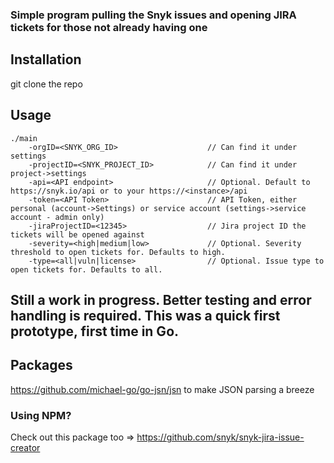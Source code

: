 
### Simple program pulling the Snyk issues and opening JIRA tickets for those not already having one

## Installation
git clone the repo

## Usage
```
./main 
    -orgID=<SNYK_ORG_ID>                    // Can find it under settings
    -projectID=<SNYK_PROJECT_ID>            // Can find it under project->settings
    -api=<API endpoint>                     // Optional. Default to https://snyk.io/api or to your https://<instance>/api
    -token=<API Token>                      // API Token, either personal (account->Settings) or service account (settings->service account - admin only)
    -jiraProjectID=<12345>                  // Jira project ID the tickets will be opened against
    -severity=<high|medium|low>             // Optional. Severity threshold to open tickets for. Defaults to high.
    -type=<all|vuln|license>                // Optional. Issue type to open tickets for. Defaults to all.
```
## Still a work in progress. Better testing and error handling is required. This was a quick first prototype, first time in Go.

## Packages
https://github.com/michael-go/go-jsn/jsn to make JSON parsing a breeze

### Using NPM?
Check out this package too => https://github.com/snyk/snyk-jira-issue-creator

